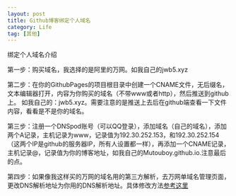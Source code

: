 ```yaml
---
layout: post
title: Github博客绑定个人域名 
category: Life
tag: [其他]
---
```


绑定个人域名介绍  


第一步：购买域名，我选择的是阿里的万网。如我自己的jwb5.xyz  
  

第二步：在你的GithubPages的项目根目录中创建一个CNAME文件，无后缀名，文本编辑器打开，内容为你购买的域名（不带www或者http），然后推送到github上。 如我自己的：jwb5.xyz。需要注意的是推送上去后在github端查看一下文件内容，看看是不是你的域名。   
  

第三步：注册一个DNSpod账号（可以QQ登录），添加域名（自己的域名），添加两个A记录，主机记录为www，记录值为192.30.252.153，和192.30.252.154（这两个IP是github的服务器IP，所有人设置都一样），再添加一个CNAME记录，主机记录@，记录值为你的博客地址，如我自己的Mutouboy.github.io.注意最后的点。  
  
  
第四步：如果像我这样买的万网的域名用的第三方解析，去万网单域名管理页面，更改DNS解析地址为你用的DNS解析地址。具体修改方法[参考这里](https://support.dnspod.cn/Kb/showarticle/tsid/40/)